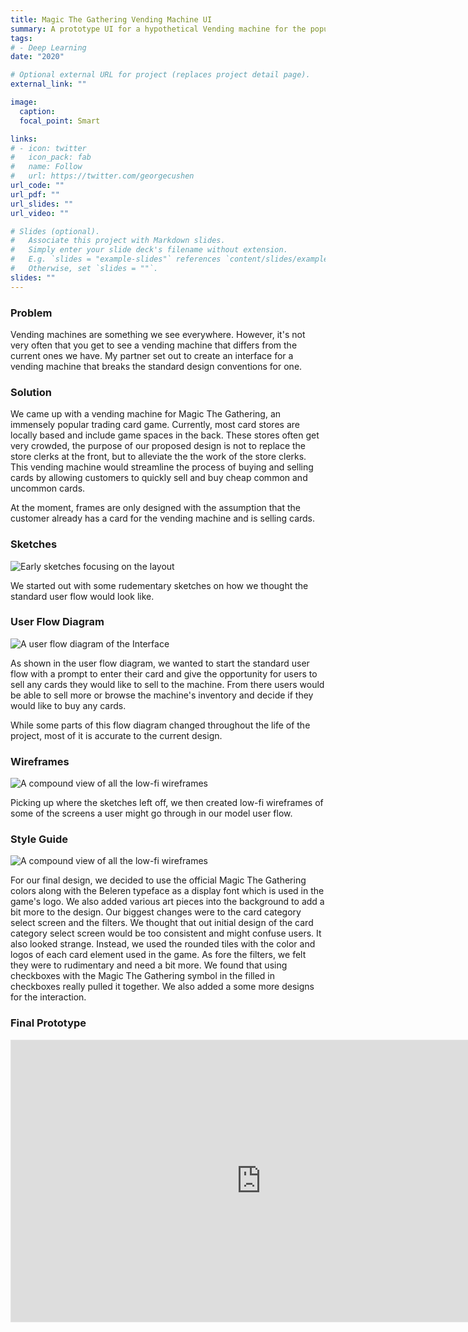 ```yaml
---
title: Magic The Gathering Vending Machine UI
summary: A prototype UI for a hypothetical Vending machine for the popular trading card game Magic The Gathering (MTG).
tags:
# - Deep Learning
date: "2020"

# Optional external URL for project (replaces project detail page).
external_link: ""

image:
  caption: 
  focal_point: Smart

links:
# - icon: twitter
#   icon_pack: fab
#   name: Follow
#   url: https://twitter.com/georgecushen
url_code: ""
url_pdf: ""
url_slides: ""
url_video: ""

# Slides (optional).
#   Associate this project with Markdown slides.
#   Simply enter your slide deck's filename without extension.
#   E.g. `slides = "example-slides"` references `content/slides/example-slides.md`.
#   Otherwise, set `slides = ""`.
slides: ""
---
```


<h3>Problem</h3>


Vending machines are something we see everywhere. However, it's not very often that you get to see a vending machine that differs from the current ones we have. My partner set out to create an interface for a vending machine that breaks the standard design conventions for one.


<h3>Solution</h3>


We came up with a vending machine for Magic The Gathering, an immensely popular trading card game. Currently, most card stores are locally based and include game spaces in the back. These stores often get very crowded, the purpose of our proposed design is not to replace the store clerks at the front, but to alleviate the the work of the store clerks. This vending machine would streamline the process of buying and selling cards by allowing customers to quickly sell and buy cheap common and uncommon cards.

At the moment, frames are only designed with the assumption that the customer already has a card for the vending machine and is selling cards. 

<h3>Sketches</h3>

<img src="/portfolio/MTG/sketches.png" alt="Early sketches focusing on the layout">

We started out with some rudementary sketches on how we thought the standard user flow would look like.

<h3>User Flow Diagram</h3>

<img src="/portfolio/MTG/flow.png" alt="A user flow diagram of the Interface">

As shown in the user flow diagram, we wanted to start the standard user flow with a prompt to enter their card and give the opportunity for users to sell any cards they would like to sell to the machine. From there users would be able to sell more or browse the machine's inventory and decide if they would like to buy any cards.

While some parts of this flow diagram changed throughout the life of the project, most of it is accurate to the current design.

<h3>Wireframes</h3>

<img src="/portfolio/MTG/wireframes.png" alt="A compound view of all the low-fi wireframes">

Picking up where the sketches left off, we then created low-fi wireframes of some of the screens a user might go through in our model user flow.

<h3>Style Guide</h3>

<img src="/portfolio/MTG/styleguide.png" alt="A compound view of all the low-fi wireframes">

For our final design, we decided to use the official Magic The Gathering colors along with the Beleren typeface as a display font which is used in the game's logo. We also added various art pieces into the background to add a bit more to the design. Our biggest changes were to the card category select screen and the filters. We thought that out initial design of the card category select screen would be too consistent and might confuse users. It also looked strange. Instead, we used the rounded tiles with the color and logos of each card element used in the game. As fore the filters, we felt they were to rudimentary and need a bit more. We found that using checkboxes with the Magic The Gathering symbol in the filled in checkboxes really pulled it together. We also added a some more designs for the interaction. 

<h3>Final Prototype</h3>

<iframe style="border: 1px solid rgba(0, 0, 0, 0.1);" width="800" height="450" src="https://www.figma.com/embed?embed_host=share&url=https%3A%2F%2Fwww.figma.com%2Fproto%2FsDW38BfMENB7mm0p1anmJu%2FMTG-Vending-Project%3Fpage-id%3D56466%253A190%26node-id%3D56466%253A714%26viewport%3D1062%252C542%252C0.09153234213590622%26scaling%3Dmin-zoom" allowfullscreen></iframe>